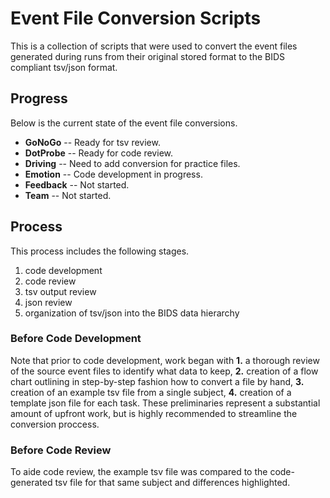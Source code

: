 # Event File Conversion Scripts
This is a collection of scripts that were used to convert the event files generated during runs from their original stored format to the BIDS compliant tsv/json format.

## Progress
Below is the current state of the event file conversions.

+ **GoNoGo** -- Ready for tsv review.
+ **DotProbe** -- Ready for code review.
+ **Driving** -- Need to add conversion for practice files.
+ **Emotion** -- Code development in progress.
+ **Feedback** -- Not started.
+ **Team** -- Not started.

## Process
This process includes the following stages.

1. code development
2. code review
3. tsv output review
4. json review
5. organization of tsv/json into the BIDS data hierarchy

### Before Code Development
Note that prior to code development, work began with **1.** a thorough review of the source event files to identify what data to keep, **2.** creation of a flow chart outlining in step-by-step fashion how to convert a file by hand, **3.** creation of an example tsv file from a single subject, **4.** creation of a template json file for each task. These preliminaries represent a substantial amount of upfront work, but is highly recommended to streamline the conversion proccess.

### Before Code Review
To aide code review, the example tsv file was compared to the code-generated tsv file for that same subject and differences highlighted.


